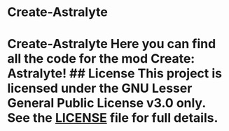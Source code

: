 # Create-Astralyte
# Create-Astralyte Here you can find all the code for the mod Create: Astralyte!  ## License  This project is licensed under the GNU Lesser General Public License v3.0 **only**.   See the [LICENSE](./LICENSE) file for full details.
